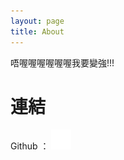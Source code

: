 ```yaml
---
layout: page
title: About
---
```


唔喔喔喔喔喔喔我要變強!!!

# [](#header-3) 連結

Github ： [![Github](assets/GitHub-Mark/PNG/GitHub-Mark-Light-32px.png)](https://github.com/y3k00000)
